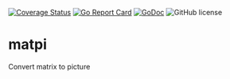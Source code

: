 [![Coverage Status](https://coveralls.io/repos/github/Konstantin8105/matpi/badge.svg?branch=master)](https://coveralls.io/github/Konstantin8105/matpi?branch=master)
[![Go Report Card](https://goreportcard.com/badge/github.com/Konstantin8105/matpi)](https://goreportcard.com/report/github.com/Konstantin8105/matpi)
[![GoDoc](https://godoc.org/github.com/Konstantin8105/matpi?status.svg)](https://godoc.org/github.com/Konstantin8105/matpi)
![GitHub license](https://img.shields.io/badge/license-MIT-blue.svg)

# matpi
Convert matrix to picture
